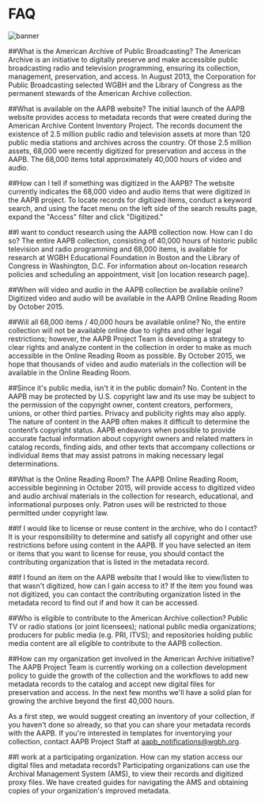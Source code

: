 # FAQ

![banner](/page-banners/banner2.jpg)

##What is the American Archive of Public Broadcasting?
The American Archive is an initiative to digitally preserve and make accessible public broadcasting radio and television programming, ensuring its collection, management, preservation, and access. In August 2013, the Corporation for Public Broadcasting selected WGBH and the Library of Congress as the permanent stewards of the American Archive collection.

##What is available on the AAPB website?
The initial launch of the AAPB website provides access to metadata records that were created during the American Archive Content Inventory Project. The records document the existence of 2.5 million public radio and television assets at more than 120 public media stations and archives across the country. Of those 2.5 million assets, 68,000 were recently digitized for preservation and access in the AAPB. The 68,000 items total approximately 40,000 hours of video and audio. 

##How can I tell if something was digitized in the AAPB?
The website currently indicates the 68,000 video and audio items that were digitized in the AAPB project. To locate records for digitized items, conduct a keyword search, and using the facet menu on the left side of the search results page, expand the "Access" filter and click "Digitized."

##I want to conduct research using the AAPB collection now. How can I do so?
The entire AAPB collection, consisting of 40,000 hours of historic public television and radio programming and 68,000 items, is available for research at WGBH Educational Foundation in Boston and the Library of Congress in Washington, D.C. For information about on-location research policies and scheduling an appointment, visit [on location research page]. 

##When will video and audio in the AAPB collection be available online?
Digitized video and audio will be available in the AAPB Online Reading Room by October 2015. 

##Will all 68,000 items / 40,000 hours be available online? 
No, the entire collection will not be available online due to rights and other legal restrictions; however, the AAPB Project Team is developing a strategy to clear rights and analyze content in the collection in order to make as much accessible in the Online Reading Room as possible. By October 2015, we hope that thousands of video and audio materials in the collection will be available in the Online Reading Room.

##Since it's public media, isn't it in the public domain?
No. Content in the AAPB may be protected by U.S. copyright law and its use may be subject to the permission of the copyright owner, content creators, performers, unions, or other third parties. Privacy and publicity rights may also apply. The nature of content in the AAPB often makes it difficult to determine the content’s copyright status. AAPB endeavors when possible to provide accurate factual information about copyright owners and related matters in catalog records, finding aids, and other texts that accompany collections or individual items that may assist patrons in making necessary legal determinations. 

##What is the Online Reading Room?
The AAPB Online Reading Room, accessible beginning in October 2015, will provide access to digitized video and audio archival materials in the collection for research, educational, and informational purposes only. Patron uses will be restricted to those permitted under copyright law. 

##If I would like to license or reuse content in the archive, who do I contact?
It is your responsibility to determine and satisfy all copyright and other use restrictions before using content in the AAPB. If you have selected an item or items that you want to license for reuse, you should contact the contributing organization that is listed in the metadata record. 

##If I found an item on the AAPB website that I would like to view/listen to that wasn't digitized, how can I gain access to it?
If the item you found was not digitized, you can contact the contributing organization listed in the metadata record to find out if and how it can be accessed.

##Who is eligible to contribute to the American Archive collection?
Public TV or radio stations (or joint licensees); national public media organizations; producers for public media (e.g. PRI, ITVS); and repositories holding public media content are all eligible to contribute to the AAPB collection.

##How can my organization get involved in the American Archive initiative?
The AAPB Project Team is currently working on a collection development policy to guide the growth of the collection and the workflows to add new metadata records to the catalog and accept new digital files for preservation and access. In the next few months we'll have a solid plan for growing the archive beyond the first 40,000 hours.

As a first step, we would suggest creating an inventory of your collection, if you haven't done so already, so that you can share your metadata records with the AAPB. If you're interested in templates for inventorying your collection, contact AAPB Project Staff at aapb_notifications@wgbh.org.

##I work at a participating organization. How can my station access our digital files and metadata records?
Participating organizations can use the Archival Management System (AMS), to view their records and digitized proxy files. We have created guides for navigating the AMS and obtaining copies of your organization's improved metadata.

